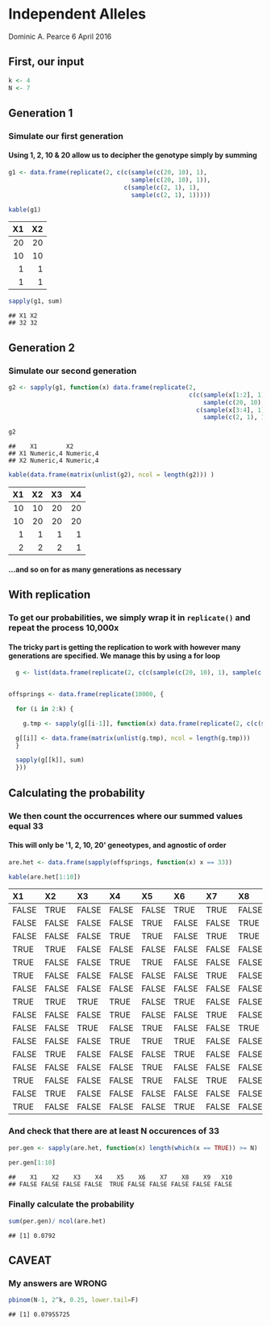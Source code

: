 Independent Alleles
================
Dominic A. Pearce
6 April 2016

First, our input
----------------

``` r
k <- 4
N <- 7
```

Generation 1
------------

### Simulate our first generation

#### Using 1, 2, 10 & 20 allow us to decipher the genotype simply by summing

``` r
g1 <- data.frame(replicate(2, c(c(sample(c(20, 10), 1),
                                  sample(c(20, 10), 1)),
                                c(sample(c(2, 1), 1),
                                  sample(c(2, 1), 1)))))

kable(g1)
```

|   X1|   X2|
|----:|----:|
|   20|   20|
|   10|   10|
|    1|    1|
|    1|    1|

``` r
sapply(g1, sum)
```

    ## X1 X2 
    ## 32 32

Generation 2
------------

### Simulate our second generation

``` r
g2 <- sapply(g1, function(x) data.frame(replicate(2,
                                                  c(c(sample(x[1:2], 1),
                                                      sample(c(20, 10), 1)),
                                                    c(sample(x[3:4], 1),
                                                      sample(c(2, 1), 1))))))

g2
```

    ##    X1        X2       
    ## X1 Numeric,4 Numeric,4
    ## X2 Numeric,4 Numeric,4

``` r
kable(data.frame(matrix(unlist(g2), ncol = length(g2))) )
```

|   X1|   X2|   X3|   X4|
|----:|----:|----:|----:|
|   10|   10|   20|   20|
|   10|   20|   20|   20|
|    1|    1|    1|    1|
|    2|    2|    2|    1|

#### ...and so on for as many generations as necessary

With replication
----------------

### To get our probabilities, we simply wrap it in `replicate()` and repeat the process 10,000x

#### The tricky part is getting the replication to work with however many generations are specified. We manage this by using a for loop

``` r
  g <- list(data.frame(replicate(2, c(c(sample(c(20, 10), 1), sample(c(20, 10), 1)), c(sample(c(2, 1), 1), sample(c(2, 1), 1))))))


offsprings <- data.frame(replicate(10000, {

  for (i in 2:k) {

    g.tmp <- sapply(g[[i-1]], function(x) data.frame(replicate(2, c(c(sample(x[1:2], 1), sample(c(20, 10), 1)), c(sample(x[3:4], 1), sample(c(2, 1), 1))))))

  g[[i]] <- data.frame(matrix(unlist(g.tmp), ncol = length(g.tmp)))
  }

  sapply(g[[k]], sum)
  }))
```

Calculating the probability
---------------------------

### We then count the occurrences where our summed values equal 33

#### This will only be '1, 2, 10, 20' geneotypes, and agnostic of order

``` r
are.het <- data.frame(sapply(offsprings, function(x) x == 33))

kable(are.het[1:10])
```

| X1    | X2    | X3    | X4    | X5    | X6    | X7    | X8    | X9    | X10   |
|:------|:------|:------|:------|:------|:------|:------|:------|:------|:------|
| FALSE | TRUE  | FALSE | FALSE | FALSE | TRUE  | TRUE  | FALSE | FALSE | FALSE |
| FALSE | FALSE | FALSE | FALSE | TRUE  | FALSE | FALSE | TRUE  | FALSE | FALSE |
| FALSE | FALSE | FALSE | TRUE  | TRUE  | FALSE | TRUE  | TRUE  | FALSE | FALSE |
| TRUE  | TRUE  | FALSE | FALSE | FALSE | FALSE | FALSE | FALSE | TRUE  | FALSE |
| TRUE  | FALSE | FALSE | TRUE  | TRUE  | FALSE | FALSE | FALSE | FALSE | TRUE  |
| TRUE  | FALSE | FALSE | FALSE | FALSE | FALSE | TRUE  | FALSE | FALSE | FALSE |
| FALSE | FALSE | FALSE | FALSE | FALSE | FALSE | FALSE | FALSE | FALSE | FALSE |
| TRUE  | TRUE  | TRUE  | TRUE  | FALSE | TRUE  | FALSE | FALSE | FALSE | FALSE |
| FALSE | FALSE | FALSE | TRUE  | FALSE | FALSE | TRUE  | FALSE | TRUE  | FALSE |
| FALSE | FALSE | TRUE  | FALSE | TRUE  | FALSE | FALSE | TRUE  | FALSE | TRUE  |
| FALSE | FALSE | FALSE | TRUE  | TRUE  | TRUE  | FALSE | FALSE | FALSE | FALSE |
| FALSE | TRUE  | FALSE | FALSE | FALSE | TRUE  | FALSE | FALSE | FALSE | FALSE |
| FALSE | FALSE | FALSE | FALSE | TRUE  | FALSE | FALSE | FALSE | FALSE | TRUE  |
| TRUE  | FALSE | FALSE | FALSE | TRUE  | FALSE | TRUE  | FALSE | FALSE | FALSE |
| FALSE | TRUE  | FALSE | FALSE | FALSE | FALSE | FALSE | FALSE | FALSE | FALSE |
| TRUE  | FALSE | FALSE | FALSE | FALSE | TRUE  | FALSE | FALSE | TRUE  | TRUE  |

### And check that there are at least N occurences of 33

``` r
per.gen <- sapply(are.het, function(x) length(which(x == TRUE)) >= N)

per.gen[1:10]
```

    ##    X1    X2    X3    X4    X5    X6    X7    X8    X9   X10 
    ## FALSE FALSE FALSE FALSE  TRUE FALSE FALSE FALSE FALSE FALSE

### Finally calculate the probability

``` r
sum(per.gen)/ ncol(are.het)
```

    ## [1] 0.0792

CAVEAT
------

### My answers are **WRONG**

``` r
pbinom(N-1, 2^k, 0.25, lower.tail=F)
```

    ## [1] 0.07955725
